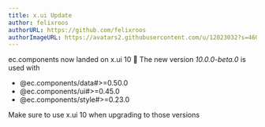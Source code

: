 ```yaml
---
title: x.ui Update
author: felixroos
authorURL: https://github.com/felixroos
authorImageURL: https://avatars2.githubusercontent.com/u/12023032?s=460&v=4
---
```


ec.components now landed on x.ui 10 🛬
The new version _10.0.0-beta.0_ is used with

- @ec.components/data#>=0.50.0
- @ec.components/ui#>=0.45.0
- @ec.components/style#>=0.23.0

Make sure to use x.ui 10 when upgrading to those versions